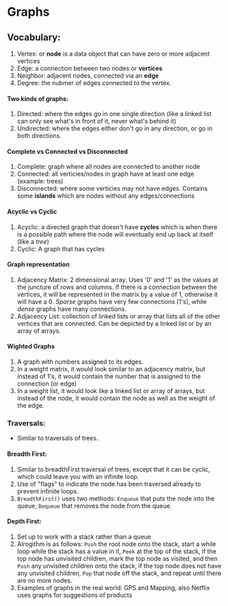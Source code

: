 # Graphs

## Vocabulary:
  1. Vertex: or **node** is a data object that can have zero or more adjacent vertices
  2. Edge: a connection between two nodes or **vertices**
  3. Neighbor: adjacent nodes, connected via an **edge**
  4. Degree: the nubmer of edges connected to the vertex.
  
#### Two kinds of graphs:
  1. Directed: where the edges go in one single direction (like a linked list can only see what's in front of it, never what's behind it)
  2. Undirected: where the edges either don't go in any direction, or go in both directions.
#### Complete vs Connected vs Disconnected
  1. Complete: graph where all nodes are connected to another node
  2. Connected: all verticies/nodes in graph have at least one edge (example: trees)
  3. Disconnected: where some verticies may not have edges. Contains some **islands** which are nodes without any edges/connections
  
#### Acyclic vs Cyclic
  1. Acyclic: a directed graph that doesn't have **cycles** which is when there is a possible path where the node will eventually end up back at itself (like a *tree*)
  2. Cyclic: A graph that has cycles
  
#### Graph representation
  1. Adjacency Matrix: 2 dimensional array. Uses '0' and '1' as the values at the juncture of rows and columns. If there is a connection between the vertices, it will be represented in the matrix by a value of 1, otherwise it will have a 0. *Sparse* graphs have very few connections (1's), while *dense* graphs have many connections.
  2. Adjacency List: collection of linked lists or array that lists all of the other vertices that are connected. Can be depicted by a linked list or by an array of arrays.
#### Wighted Graphs
  1. A graph with numbers assigned to its edges.
  2. In a weight matrix, it would look similar to an adjacency matrix, but instead of 1's, it would contain the number that is assigned to the connection (or edge)
  3. In a weight list, it would look like a linked list or array of arrays, but instead of the node, it would contain the node as well as the weight of the edge.
  
### Traversals:
  * Similar to traversals of trees. 
#### Breadth First:
  1. Similar to breadthFirst traversal of trees, except that it can be cyclic, which could leave you with an infinite loop. 
  2. Use of "flags" to indicate the node has been traversed already to prevent infinite loops.
  3. `BreadthFirst()` uses two methods: `Enqueue` that puts the node into the queue, `Dequeue` that removes the node from the queue.

#### Depth First:
  1. Set up to work with a stack rather than a queue
  2. Alrogithm is as follows: `Push` the root node onto the stack, start a while loop while the stack has a value in it, `Peek` at the top of the stack, if the top node has unvisited children, mark the top node as visited, and then `Push` any unvisited children onto the stack, if the top node does not have any unvisited children, `Pop` that node off the stack, and repeat until there are no more nodes.
  3. Examples of graphs in the real world: GPS and Mapping, also Netflix uses graphs for suggestions of products
  
  
  
  
  
  
  
  
  
  
  
